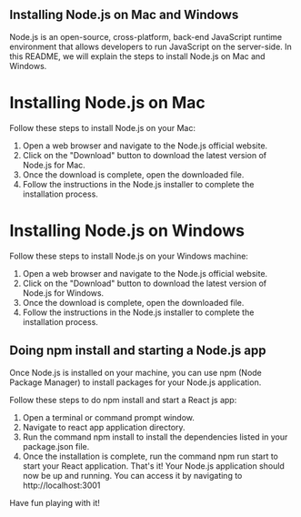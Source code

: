 ## Installing Node.js on Mac and Windows
Node.js is an open-source, cross-platform, back-end JavaScript runtime environment that allows developers to run JavaScript on the server-side. In this README, we will explain the steps to install Node.js on Mac and Windows.

# Installing Node.js on Mac
Follow these steps to install Node.js on your Mac:

1. Open a web browser and navigate to the Node.js official website.
2. Click on the "Download" button to download the latest version of Node.js for Mac.
3. Once the download is complete, open the downloaded file.
4. Follow the instructions in the Node.js installer to complete the installation process.
# Installing Node.js on Windows
Follow these steps to install Node.js on your Windows machine:

1. Open a web browser and navigate to the Node.js official website.
2. Click on the "Download" button to download the latest version of Node.js for Windows.
3. Once the download is complete, open the downloaded file.
4. Follow the instructions in the Node.js installer to complete the installation process.
## Doing npm install and starting a Node.js app
Once Node.js is installed on your machine, you can use npm (Node Package Manager) to install packages for your Node.js application.

Follow these steps to do npm install and start a React js app:

1. Open a terminal or command prompt window.
2. Navigate to react app  application directory.
3. Run the command npm install to install the dependencies listed in your package.json file.
4. Once the installation is complete, run the command npm run start to start your React application.
That's it! Your Node.js application should now be up and running. You can access it by navigating to http://localhost:3001

Have fun playing with it!
